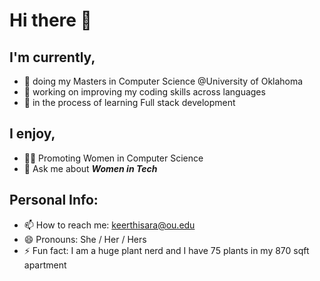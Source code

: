 # Hi there 👋
## I'm currently,
- 📕 doing my Masters in Computer Science @University of Oklahoma
- 🔭 working on improving my coding skills across languages
- 🌱 in the process of learning Full stack development

## I enjoy,
- 👧🏽 Promoting Women in Computer Science
- 💬 Ask me about ***Women in Tech***

## Personal Info:
- 📫 How to reach me: keerthisara@ou.edu
- 😄 Pronouns: She / Her / Hers
- ⚡ Fun fact: I am a huge plant nerd and I have 75 plants in my 870 sqft apartment
